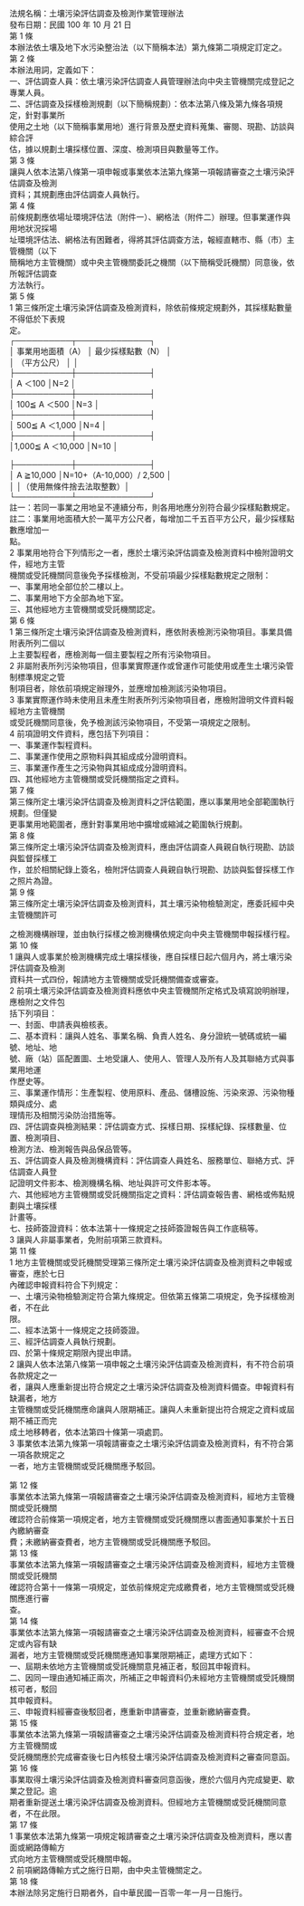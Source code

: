 法規名稱：土壤污染評估調查及檢測作業管理辦法  
發布日期：民國 100 年 10 月 21 日  
第 1 條  
本辦法依土壤及地下水污染整治法（以下簡稱本法）第九條第二項規定訂定之。  
第 2 條  
本辦法用詞，定義如下：  
一、評估調查人員：依土壤污染評估調查人員管理辦法向中央主管機關完成登記之專業人員。  
二、評估調查及採樣檢測規劃（以下簡稱規劃）：依本法第八條及第九條各項規定，針對事業所  
使用之土地（以下簡稱事業用地）進行背景及歷史資料蒐集、審閱、現勘、訪談與綜合評  
估，據以規劃土壤採樣位置、深度、檢測項目與數量等工作。  
第 3 條  
讓與人依本法第八條第一項申報或事業依本法第九條第一項報請審查之土壤污染評估調查及檢測  
資料；其規劃應由評估調查人員執行。  
第 4 條  
前條規劃應依場址環境評估法（附件一）、網格法（附件二）辦理。但事業運作與用地狀況採場  
址環境評估法、網格法有困難者，得將其評估調查方法，報經直轄市、縣（市）主管機關（以下  
簡稱地方主管機關）或中央主管機關委託之機關（以下簡稱受託機關）同意後，依所報評估調查  
方法執行。  
第 5 條  
1 第三條所定土壤污染評估調查及檢測資料，除依前條規定規劃外，其採樣點數量不得低於下表規  
定。  
┌──────────┬─────────────┐  
│ 事業用地面積（A） │ 最少採樣點數（N） │  
│ （平方公尺） │ │  
├──────────┼─────────────┤  
│ A ＜100 │N=2 │  
├──────────┼─────────────┤  
│ 100≦ A ＜500 │N=3 │  
├──────────┼─────────────┤  
│ 500≦ A ＜1,000 │N=4 │  
├──────────┼─────────────┤  
│1,000≦ A ＜10,000 │N=10 │  


├──────────┼─────────────┤  
│ A ≧10,000 │N=10+（A-10,000）/ 2,500 │  
│ │（使用無條件捨去法取整數）│  
└──────────┴─────────────┘  
註一：若同一事業之用地呈不連續分布，則各用地應分別符合最少採樣點數規定。  
註二：事業用地面積大於一萬平方公尺者，每增加二千五百平方公尺，最少採樣點數應增加一  
點。  
2 事業用地符合下列情形之一者，應於土壤污染評估調查及檢測資料中檢附證明文件，經地方主管  
機關或受託機關同意後免予採樣檢測，不受前項最少採樣點數規定之限制：  
一、事業用地全部位於二樓以上。  
二、事業用地下方全部為地下室。  
三、其他經地方主管機關或受託機關認定。  
第 6 條  
1 第三條所定土壤污染評估調查及檢測資料，應依附表檢測污染物項目。事業具備附表所列二個以  
上主要製程者，應檢測每一個主要製程之所有污染物項目。  
2 非屬附表所列污染物項目，但事業實際運作或曾運作可能使用或產生土壤污染管制標準規定之管  
制項目者，除依前項規定辦理外，並應增加檢測該污染物項目。  
3 事業實際運作時未使用且未產生附表所列污染物項目者，應檢附證明文件資料報經地方主管機關  
或受託機關同意後，免予檢測該污染物項目，不受第一項規定之限制。  
4 前項證明文件資料，應包括下列項目：  
一、事業運作製程資料。  
二、事業運作使用之原物料與其組成成分證明資料。  
三、事業運作產生之污染物與其組成成分證明資料。  
四、其他經地方主管機關或受託機關指定之資料。  
第 7 條  
第三條所定土壤污染評估調查及檢測資料之評估範圍，應以事業用地全部範圍執行規劃。但僅變  
更事業用地範圍者，應針對事業用地中擴增或縮減之範圍執行規劃。  
第 8 條  
第三條所定土壤污染評估調查及檢測資料，應由評估調查人員親自執行現勘、訪談與監督採樣工  
作，並於相關紀錄上簽名，檢附評估調查人員親自執行現勘、訪談與監督採樣工作之照片為證。  
第 9 條  
第三條所定土壤污染評估調查及檢測資料，其土壤污染物檢驗測定，應委託經中央主管機關許可  


之檢測機構辦理，並由執行採樣之檢測機構依規定向中央主管機關申報採樣行程。  
第 10 條  
1 讓與人或事業於檢測機構完成土壤採樣後，應自採樣日起六個月內，將土壤污染評估調查及檢測  
資料共一式四份，報請地方主管機關或受託機關備查或審查。  
2 前項土壤污染評估調查及檢測資料應依中央主管機關所定格式及填寫說明辦理，應檢附之文件包  
括下列項目：  
一、封面、申請表與檢核表。  
二、基本資料：讓與人姓名、事業名稱、負責人姓名、身分證統一號碼或統一編號、地址、地  
號、廠（站）區配置圖、土地受讓人、使用人、管理人及所有人及其聯絡方式與事業用地運  
作歷史等。  
三、事業運作情形：生產製程、使用原料、產品、儲槽設施、污染來源、污染物種類與成分、處  
理情形及相關污染防治措施等。  
四、評估調查與檢測結果：評估調查方式、採樣日期、採樣紀錄、採樣數量、位置、檢測項目、  
檢測方法、檢測報告與品保品管等。  
五、評估調查人員及檢測機構資料：評估調查人員姓名、服務單位、聯絡方式、評估調查人員登  
記證明文件影本、檢測機構名稱、地址與許可文件影本等。  
六、其他經地方主管機關或受託機關指定之資料：評估調查報告書、網格或佈點規劃與土壤採樣  
計畫等。  
七、技師簽證資料：依本法第十一條規定之技師簽證報告與工作底稿等。  
3 讓與人非屬事業者，免附前項第三款資料。  
第 11 條  
1 地方主管機關或受託機關受理第三條所定土壤污染評估調查及檢測資料之申報或審查，應於七日  
內確認申報資料符合下列規定：  
一、土壤污染物檢驗測定符合第九條規定。但依第五條第二項規定，免予採樣檢測者，不在此  
限。  
二、經本法第十一條規定之技師簽證。  
三、經評估調查人員執行規劃。  
四、於第十條規定期限內提出申請。  
2 讓與人依本法第八條第一項申報之土壤污染評估調查及檢測資料，有不符合前項各款規定之一  
者，讓與人應重新提出符合規定之土壤污染評估調查及檢測資料備查。申報資料有缺漏者，地方  
主管機關或受託機關應命讓與人限期補正。讓與人未重新提出符合規定之資料或屆期不補正而完  
成土地移轉者，依本法第四十條第一項處罰。  
3 事業依本法第九條第一項報請審查之土壤污染評估調查及檢測資料，有不符合第一項各款規定之  
一者，地方主管機關或受託機關應予駁回。  


第 12 條  
事業依本法第九條第一項報請審查之土壤污染評估調查及檢測資料，經地方主管機關或受託機關  
確認符合前條第一項規定者，地方主管機關或受託機關應以書面通知事業於十五日內繳納審查  
費；未繳納審查費者，地方主管機關或受託機關應予駁回。  
第 13 條  
事業依本法第九條第一項報請審查之土壤污染評估調查及檢測資料，經地方主管機關或受託機關  
確認符合第十一條第一項規定，並依前條規定完成繳費者，地方主管機關或受託機關應進行審  
查。  
第 14 條  
事業依本法第九條第一項報請審查之土壤污染評估調查及檢測資料，經審查不合規定或內容有缺  
漏者，地方主管機關或受託機關應通知事業限期補正，處理方式如下：  
一、屆期未依地方主管機關或受託機關意見補正者，駁回其申報資料。  
二、因同一理由通知補正兩次，所補正之申報資料仍未經地方主管機關或受託機關核可者，駁回  
其申報資料。  
三、申報資料經審查後駁回者，應重新申請審查，並重新繳納審查費。  
第 15 條  
事業依本法第九條第一項報請審查之土壤污染評估調查及檢測資料符合規定者，地方主管機關或  
受託機關應於完成審查後七日內核發土壤污染評估調查及檢測資料之審查同意函。  
第 16 條  
事業取得土壤污染評估調查及檢測資料審查同意函後，應於六個月內完成變更、歇業之登記。逾  
期者重新提送土壤污染評估調查及檢測資料。但經地方主管機關或受託機關同意者，不在此限。  
第 17 條  
1 事業依本法第九條第一項規定報請審查之土壤污染評估調查及檢測資料，應以書面或網路傳輸方  
式向地方主管機關或受託機關申報。  
2 前項網路傳輸方式之施行日期，由中央主管機關定之。  
第 18 條  
本辦法除另定施行日期者外，自中華民國一百零一年一月一日施行。  


